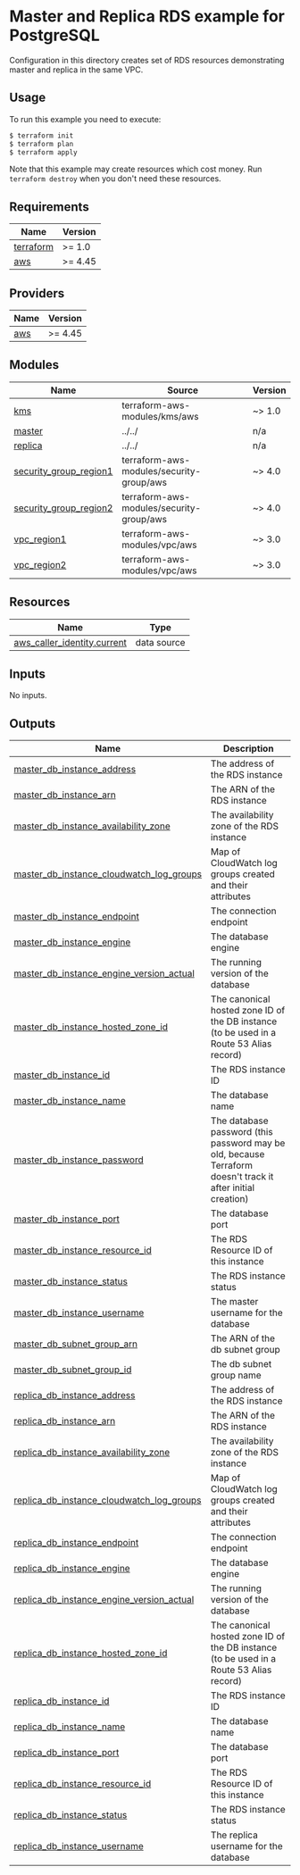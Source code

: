# Master and Replica RDS example for PostgreSQL

Configuration in this directory creates set of RDS resources demonstrating master and replica in the same VPC.

## Usage

To run this example you need to execute:

```bash
$ terraform init
$ terraform plan
$ terraform apply
```

Note that this example may create resources which cost money. Run `terraform destroy` when you don't need these resources.

<!-- BEGINNING OF PRE-COMMIT-TERRAFORM DOCS HOOK -->
## Requirements

| Name | Version |
|------|---------|
| <a name="requirement_terraform"></a> [terraform](#requirement\_terraform) | >= 1.0 |
| <a name="requirement_aws"></a> [aws](#requirement\_aws) | >= 4.45 |

## Providers

| Name | Version |
|------|---------|
| <a name="provider_aws"></a> [aws](#provider\_aws) | >= 4.45 |

## Modules

| Name | Source | Version |
|------|--------|---------|
| <a name="module_kms"></a> [kms](#module\_kms) | terraform-aws-modules/kms/aws | ~> 1.0 |
| <a name="module_master"></a> [master](#module\_master) | ../../ | n/a |
| <a name="module_replica"></a> [replica](#module\_replica) | ../../ | n/a |
| <a name="module_security_group_region1"></a> [security\_group\_region1](#module\_security\_group\_region1) | terraform-aws-modules/security-group/aws | ~> 4.0 |
| <a name="module_security_group_region2"></a> [security\_group\_region2](#module\_security\_group\_region2) | terraform-aws-modules/security-group/aws | ~> 4.0 |
| <a name="module_vpc_region1"></a> [vpc\_region1](#module\_vpc\_region1) | terraform-aws-modules/vpc/aws | ~> 3.0 |
| <a name="module_vpc_region2"></a> [vpc\_region2](#module\_vpc\_region2) | terraform-aws-modules/vpc/aws | ~> 3.0 |

## Resources

| Name | Type |
|------|------|
| [aws_caller_identity.current](https://registry.terraform.io/providers/hashicorp/aws/latest/docs/data-sources/caller_identity) | data source |

## Inputs

No inputs.

## Outputs

| Name | Description |
|------|-------------|
| <a name="output_master_db_instance_address"></a> [master\_db\_instance\_address](#output\_master\_db\_instance\_address) | The address of the RDS instance |
| <a name="output_master_db_instance_arn"></a> [master\_db\_instance\_arn](#output\_master\_db\_instance\_arn) | The ARN of the RDS instance |
| <a name="output_master_db_instance_availability_zone"></a> [master\_db\_instance\_availability\_zone](#output\_master\_db\_instance\_availability\_zone) | The availability zone of the RDS instance |
| <a name="output_master_db_instance_cloudwatch_log_groups"></a> [master\_db\_instance\_cloudwatch\_log\_groups](#output\_master\_db\_instance\_cloudwatch\_log\_groups) | Map of CloudWatch log groups created and their attributes |
| <a name="output_master_db_instance_endpoint"></a> [master\_db\_instance\_endpoint](#output\_master\_db\_instance\_endpoint) | The connection endpoint |
| <a name="output_master_db_instance_engine"></a> [master\_db\_instance\_engine](#output\_master\_db\_instance\_engine) | The database engine |
| <a name="output_master_db_instance_engine_version_actual"></a> [master\_db\_instance\_engine\_version\_actual](#output\_master\_db\_instance\_engine\_version\_actual) | The running version of the database |
| <a name="output_master_db_instance_hosted_zone_id"></a> [master\_db\_instance\_hosted\_zone\_id](#output\_master\_db\_instance\_hosted\_zone\_id) | The canonical hosted zone ID of the DB instance (to be used in a Route 53 Alias record) |
| <a name="output_master_db_instance_id"></a> [master\_db\_instance\_id](#output\_master\_db\_instance\_id) | The RDS instance ID |
| <a name="output_master_db_instance_name"></a> [master\_db\_instance\_name](#output\_master\_db\_instance\_name) | The database name |
| <a name="output_master_db_instance_password"></a> [master\_db\_instance\_password](#output\_master\_db\_instance\_password) | The database password (this password may be old, because Terraform doesn't track it after initial creation) |
| <a name="output_master_db_instance_port"></a> [master\_db\_instance\_port](#output\_master\_db\_instance\_port) | The database port |
| <a name="output_master_db_instance_resource_id"></a> [master\_db\_instance\_resource\_id](#output\_master\_db\_instance\_resource\_id) | The RDS Resource ID of this instance |
| <a name="output_master_db_instance_status"></a> [master\_db\_instance\_status](#output\_master\_db\_instance\_status) | The RDS instance status |
| <a name="output_master_db_instance_username"></a> [master\_db\_instance\_username](#output\_master\_db\_instance\_username) | The master username for the database |
| <a name="output_master_db_subnet_group_arn"></a> [master\_db\_subnet\_group\_arn](#output\_master\_db\_subnet\_group\_arn) | The ARN of the db subnet group |
| <a name="output_master_db_subnet_group_id"></a> [master\_db\_subnet\_group\_id](#output\_master\_db\_subnet\_group\_id) | The db subnet group name |
| <a name="output_replica_db_instance_address"></a> [replica\_db\_instance\_address](#output\_replica\_db\_instance\_address) | The address of the RDS instance |
| <a name="output_replica_db_instance_arn"></a> [replica\_db\_instance\_arn](#output\_replica\_db\_instance\_arn) | The ARN of the RDS instance |
| <a name="output_replica_db_instance_availability_zone"></a> [replica\_db\_instance\_availability\_zone](#output\_replica\_db\_instance\_availability\_zone) | The availability zone of the RDS instance |
| <a name="output_replica_db_instance_cloudwatch_log_groups"></a> [replica\_db\_instance\_cloudwatch\_log\_groups](#output\_replica\_db\_instance\_cloudwatch\_log\_groups) | Map of CloudWatch log groups created and their attributes |
| <a name="output_replica_db_instance_endpoint"></a> [replica\_db\_instance\_endpoint](#output\_replica\_db\_instance\_endpoint) | The connection endpoint |
| <a name="output_replica_db_instance_engine"></a> [replica\_db\_instance\_engine](#output\_replica\_db\_instance\_engine) | The database engine |
| <a name="output_replica_db_instance_engine_version_actual"></a> [replica\_db\_instance\_engine\_version\_actual](#output\_replica\_db\_instance\_engine\_version\_actual) | The running version of the database |
| <a name="output_replica_db_instance_hosted_zone_id"></a> [replica\_db\_instance\_hosted\_zone\_id](#output\_replica\_db\_instance\_hosted\_zone\_id) | The canonical hosted zone ID of the DB instance (to be used in a Route 53 Alias record) |
| <a name="output_replica_db_instance_id"></a> [replica\_db\_instance\_id](#output\_replica\_db\_instance\_id) | The RDS instance ID |
| <a name="output_replica_db_instance_name"></a> [replica\_db\_instance\_name](#output\_replica\_db\_instance\_name) | The database name |
| <a name="output_replica_db_instance_port"></a> [replica\_db\_instance\_port](#output\_replica\_db\_instance\_port) | The database port |
| <a name="output_replica_db_instance_resource_id"></a> [replica\_db\_instance\_resource\_id](#output\_replica\_db\_instance\_resource\_id) | The RDS Resource ID of this instance |
| <a name="output_replica_db_instance_status"></a> [replica\_db\_instance\_status](#output\_replica\_db\_instance\_status) | The RDS instance status |
| <a name="output_replica_db_instance_username"></a> [replica\_db\_instance\_username](#output\_replica\_db\_instance\_username) | The replica username for the database |
<!-- END OF PRE-COMMIT-TERRAFORM DOCS HOOK -->
